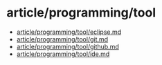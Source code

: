 # article/programming/tool

- [article/programming/tool/eclipse.md](eclipse.md)
- [article/programming/tool/git.md](git.md)
- [article/programming/tool/github.md](github.md)
- [article/programming/tool/ide.md](ide.md)
